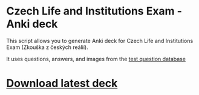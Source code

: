 # Czech Life and Institutions Exam - Anki deck

This script allows you to generate Anki deck for Czech Life and Institutions Exam (Zkouška z českých reálií).

It uses questions, answers, and images from the [test question database](https://cestina-pro-cizince.cz/obcanstvi/databanka-uloh)

# [Download latest deck](https://github.com/vashirov/ceske-realii-anki/releases/latest/download/ceske_realii.apkg)
